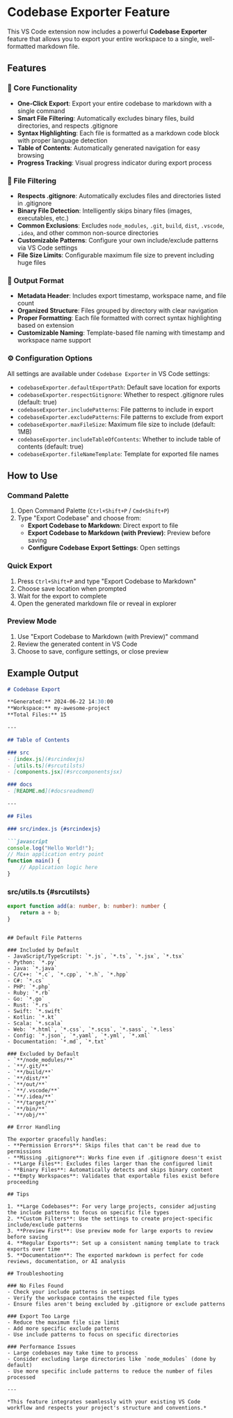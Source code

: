 # Codebase Exporter Feature

This VS Code extension now includes a powerful **Codebase Exporter** feature that allows you to export your entire workspace to a single, well-formatted markdown file.

## Features

### 🚀 Core Functionality
- **One-Click Export**: Export your entire codebase to markdown with a single command
- **Smart File Filtering**: Automatically excludes binary files, build directories, and respects .gitignore
- **Syntax Highlighting**: Each file is formatted as a markdown code block with proper language detection
- **Table of Contents**: Automatically generated navigation for easy browsing
- **Progress Tracking**: Visual progress indicator during export process

### 🎯 File Filtering
- **Respects .gitignore**: Automatically excludes files and directories listed in .gitignore
- **Binary File Detection**: Intelligently skips binary files (images, executables, etc.)
- **Common Exclusions**: Excludes `node_modules`, `.git`, `build`, `dist`, `.vscode`, `.idea`, and other common non-source directories
- **Customizable Patterns**: Configure your own include/exclude patterns via VS Code settings
- **File Size Limits**: Configurable maximum file size to prevent including huge files

### 📝 Output Format
- **Metadata Header**: Includes export timestamp, workspace name, and file count
- **Organized Structure**: Files grouped by directory with clear navigation
- **Proper Formatting**: Each file formatted with correct syntax highlighting based on extension
- **Customizable Naming**: Template-based file naming with timestamp and workspace name support

### ⚙️ Configuration Options
All settings are available under `Codebase Exporter` in VS Code settings:

- `codebaseExporter.defaultExportPath`: Default save location for exports
- `codebaseExporter.respectGitignore`: Whether to respect .gitignore rules (default: true)
- `codebaseExporter.includePatterns`: File patterns to include in export
- `codebaseExporter.excludePatterns`: File patterns to exclude from export
- `codebaseExporter.maxFileSize`: Maximum file size to include (default: 1MB)
- `codebaseExporter.includeTableOfContents`: Whether to include table of contents (default: true)
- `codebaseExporter.fileNameTemplate`: Template for exported file names

## How to Use

### Command Palette
1. Open Command Palette (`Ctrl+Shift+P` / `Cmd+Shift+P`)
2. Type "Export Codebase" and choose from:
   - **Export Codebase to Markdown**: Direct export to file
   - **Export Codebase to Markdown (with Preview)**: Preview before saving
   - **Configure Codebase Export Settings**: Open settings

### Quick Export
1. Press `Ctrl+Shift+P` and type "Export Codebase to Markdown"
2. Choose save location when prompted
3. Wait for the export to complete
4. Open the generated markdown file or reveal in explorer

### Preview Mode
1. Use "Export Codebase to Markdown (with Preview)" command
2. Review the generated content in VS Code
3. Choose to save, configure settings, or close preview

## Example Output

```markdown
# Codebase Export

**Generated:** 2024-06-22 14:30:00  
**Workspace:** my-awesome-project  
**Total Files:** 15  

---

## Table of Contents

### src
- [index.js](#srcindexjs)
- [utils.ts](#srcutilsts)
- [components.jsx](#srccomponentsjsx)

### docs
- [README.md](#docsreadmemd)

---

## Files

### src/index.js {#srcindexjs}

```javascript
console.log("Hello World!");
// Main application entry point
function main() {
    // Application logic here
}
```

### src/utils.ts {#srcutilsts}

```typescript
export function add(a: number, b: number): number {
    return a + b;
}
```
```

## Default File Patterns

### Included by Default
- JavaScript/TypeScript: `*.js`, `*.ts`, `*.jsx`, `*.tsx`
- Python: `*.py`
- Java: `*.java`
- C/C++: `*.c`, `*.cpp`, `*.h`, `*.hpp`
- C#: `*.cs`
- PHP: `*.php`
- Ruby: `*.rb`
- Go: `*.go`
- Rust: `*.rs`
- Swift: `*.swift`
- Kotlin: `*.kt`
- Scala: `*.scala`
- Web: `*.html`, `*.css`, `*.scss`, `*.sass`, `*.less`
- Config: `*.json`, `*.yaml`, `*.yml`, `*.xml`
- Documentation: `*.md`, `*.txt`

### Excluded by Default
- `**/node_modules/**`
- `**/.git/**`
- `**/build/**`
- `**/dist/**`
- `**/out/**`
- `**/.vscode/**`
- `**/.idea/**`
- `**/target/**`
- `**/bin/**`
- `**/obj/**`

## Error Handling

The exporter gracefully handles:
- **Permission Errors**: Skips files that can't be read due to permissions
- **Missing .gitignore**: Works fine even if .gitignore doesn't exist
- **Large Files**: Excludes files larger than the configured limit
- **Binary Files**: Automatically detects and skips binary content
- **Empty Workspaces**: Validates that exportable files exist before proceeding

## Tips

1. **Large Codebases**: For very large projects, consider adjusting the include patterns to focus on specific file types
2. **Custom Filters**: Use the settings to create project-specific include/exclude patterns
3. **Preview First**: Use preview mode for large exports to review before saving
4. **Regular Exports**: Set up a consistent naming template to track exports over time
5. **Documentation**: The exported markdown is perfect for code reviews, documentation, or AI analysis

## Troubleshooting

### No Files Found
- Check your include patterns in settings
- Verify the workspace contains the expected file types
- Ensure files aren't being excluded by .gitignore or exclude patterns

### Export Too Large
- Reduce the maximum file size limit
- Add more specific exclude patterns
- Use include patterns to focus on specific directories

### Performance Issues
- Large codebases may take time to process
- Consider excluding large directories like `node_modules` (done by default)
- Use more specific include patterns to reduce the number of files processed

---

*This feature integrates seamlessly with your existing VS Code workflow and respects your project's structure and conventions.*

